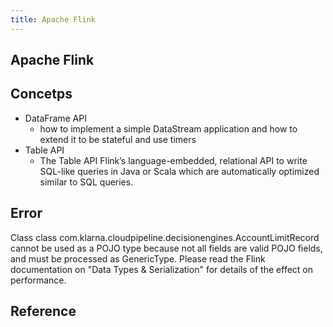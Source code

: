 ```yaml
---
title: Apache Flink
---
```


## Apache Flink


## Concetps
- DataFrame API
    - how to implement a simple DataStream application and how to extend it to be stateful and use timers
- Table API
    - The Table API Flink’s language-embedded, relational API to write SQL-like queries in Java or Scala which are automatically optimized similar to SQL queries.


## Error
Class class com.klarna.cloudpipeline.decisionengines.AccountLimitRecord cannot be used as a POJO type because not all fields are valid POJO fields, and must be processed as GenericType. Please read the Flink documentation on \"Data Types & Serialization\" for details of the effect on performance.


## Reference
